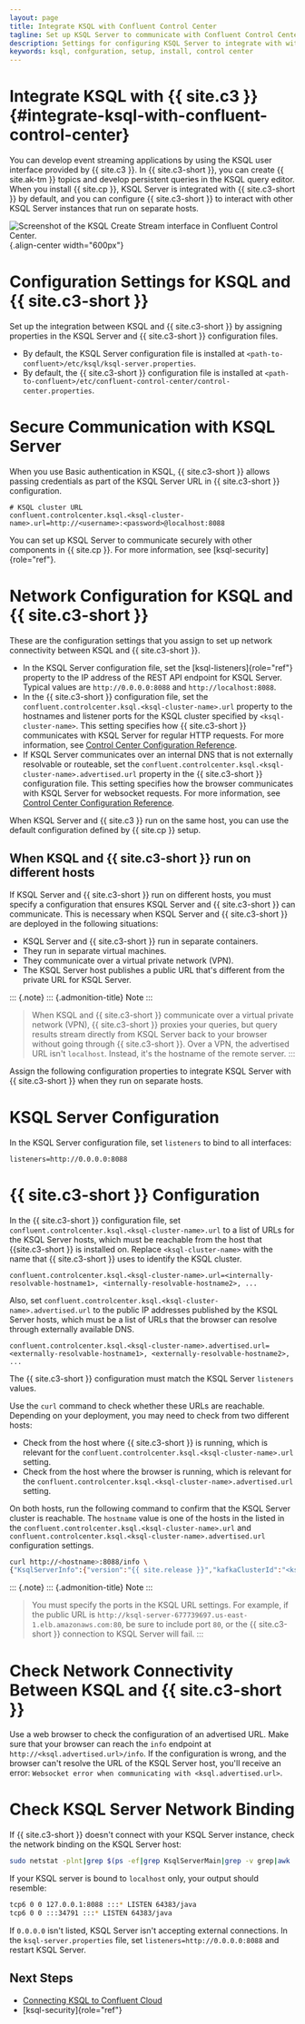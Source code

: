 ```yaml
---
layout: page
title: Integrate KSQL with Confluent Control Center
tagline: Set up KSQL Server to communicate with Confluent Control Center  
description: Settings for configuring KSQL Server to integrate with with Confluent Control Center
keywords: ksql, confguration, setup, install, control center
---
```



Integrate KSQL with {{ site.c3 }} {#integrate-ksql-with-confluent-control-center}
=================================

You can develop event streaming applications by using the KSQL user
interface provided by {{ site.c3 }}. In {{ site.c3-short }}, you can
create {{ site.ak-tm }} topics and develop persistent queries in the
KSQL query editor. When you install {{ site.cp }}, KSQL Server is
integrated with {{ site.c3-short }} by default, and you can configure
{{ site.c3-short }} to interact with other KSQL Server instances that run
on separate hosts.

![Screenshot of the KSQL Create Stream interface in Confluent Control Center.](../../img/ksql-interface-create-stream.png){.align-center
width="600px"}

Configuration Settings for KSQL and {{ site.c3-short }}
=======================================================

Set up the integration between KSQL and {{ site.c3-short }} by assigning
properties in the KSQL Server and {{ site.c3-short }} configuration
files.

-   By default, the KSQL Server configuration file is installed at
    `<path-to-confluent>/etc/ksql/ksql-server.properties`.
-   By default, the {{ site.c3-short }} configuration file is installed
    at
    `<path-to-confluent>/etc/confluent-control-center/control-center.properties`.

Secure Communication with KSQL Server
=====================================

When you use Basic authentication in KSQL, {{ site.c3-short }} allows
passing credentials as part of the KSQL Server URL in {{ site.c3-short }}
configuration.

```
# KSQL cluster URL
confluent.controlcenter.ksql.<ksql-cluster-name>.url=http://<username>:<password>@localhost:8088
```

You can set up KSQL Server to communicate securely with other components
in {{ site.cp }}. For more information, see [ksql-security]{role="ref"}.

Network Configuration for KSQL and {{ site.c3-short }}
======================================================

These are the configuration settings that you assign to set up network
connectivity between KSQL and {{ site.c3-short }}.

-   In the KSQL Server configuration file, set the
    [ksql-listeners]{role="ref"} property to the IP address of the REST
    API endpoint for KSQL Server. Typical values are
    `http://0.0.0.0:8088` and `http://localhost:8088`.
-   In the {{ site.c3-short }} configuration file, set the
    `confluent.controlcenter.ksql.<ksql-cluster-name>.url` property to
    the hostnames and listener ports for the KSQL cluster specified by
    `<ksql-cluster-name>`. This setting specifies how {{ site.c3-short }}
    communicates with KSQL Server for regular HTTP requests. For more
    information, see [Control Center Configuration
    Reference](https://docs.confluent.io/current/control-center/installation/configuration.html#ksql-settings).
-   If KSQL Server communicates over an internal DNS that is not
    externally resolvable or routeable, set the
    `confluent.controlcenter.ksql.<ksql-cluster-name>.advertised.url`
    property in the {{ site.c3-short }} configuration file. This setting
    specifies how the browser communicates with KSQL Server for
    websocket requests. For more information, see [Control Center
    Configuration
    Reference](https://docs.confluent.io/current/control-center/installation/configuration.html#ksql-settings).

When KSQL Server and {{ site.c3 }} run on the same host, you can use the
default configuration defined by {{ site.cp }} setup.

When KSQL and {{ site.c3-short }} run on different hosts
--------------------------------------------------------

If KSQL Server and {{ site.c3-short }} run on different hosts, you must
specify a configuration that ensures KSQL Server and {{ site.c3-short }}
can communicate. This is necessary when KSQL Server and {{ site.c3-short }}
are deployed in the following situations:

-   KSQL Server and {{ site.c3-short }} run in separate containers.
-   They run in separate virtual machines.
-   They communicate over a virtual private network (VPN).
-   The KSQL Server host publishes a public URL that\'s different from
    the private URL for KSQL Server.

::: {.note}
::: {.admonition-title}
Note
:::

>When KSQL and {{ site.c3-short }} communicate over a virtual private
network (VPN), {{ site.c3-short }} proxies your queries, but query
results stream directly from KSQL Server back to your browser without
going through {{ site.c3-short }}. Over a VPN, the advertised URL isn't
`localhost`. Instead, it's the hostname of the remote server.
:::

Assign the following configuration properties to integrate KSQL Server
with {{ site.c3-short }} when they run on separate hosts.

KSQL Server Configuration
=========================

In the KSQL Server configuration file, set `listeners` to bind to all
interfaces:

```
listeners=http://0.0.0.0:8088
```

{{ site.c3-short }} Configuration
=================================

In the {{ site.c3-short }} configuration file, set
`confluent.controlcenter.ksql.<ksql-cluster-name>.url` to a list of URLs
for the KSQL Server hosts, which must be reachable from the host that
{{site.c3-short }} is installed on. Replace `<ksql-cluster-name>` with the
name that {{ site.c3-short }} uses to identify the KSQL cluster.

```
confluent.controlcenter.ksql.<ksql-cluster-name>.url=<internally-resolvable-hostname1>, <internally-resolvable-hostname2>, ...
```

Also, set
`confluent.controlcenter.ksql.<ksql-cluster-name>.advertised.url` to the
public IP addresses published by the KSQL Server hosts, which must be a
list of URLs that the browser can resolve through externally available
DNS.

```
confluent.controlcenter.ksql.<ksql-cluster-name>.advertised.url=<externally-resolvable-hostname1>, <externally-resolvable-hostname2>, ...
```

The {{ site.c3-short }} configuration must match the KSQL Server
`listeners` values.

Use the `curl` command to check whether these URLs are reachable.
Depending on your deployment, you may need to check from two different
hosts:

-   Check from the host where {{ site.c3-short }} is running, which is
    relevant for the
    `confluent.controlcenter.ksql.<ksql-cluster-name>.url` setting.
-   Check from the host where the browser is running, which is relevant
    for the
    `confluent.controlcenter.ksql.<ksql-cluster-name>.advertised.url`
    setting.

On both hosts, run the following command to confirm that the KSQL Server
cluster is reachable. The `hostname` value is one of the hosts in the
listed in the `confluent.controlcenter.ksql.<ksql-cluster-name>.url` and
`confluent.controlcenter.ksql.<ksql-cluster-name>.advertised.url`
configuration settings.

```bash
curl http://<hostname>:8088/info \
{"KsqlServerInfo":{"version":"{{ site.release }}","kafkaClusterId":"<ksql-cluster-name>","ksqlServiceId":"default_"}}%
```

::: {.note}
::: {.admonition-title}
Note
:::

>You must specify the ports in the KSQL URL settings. For example, if the
public URL is
`http://ksql-server-677739697.us-east-1.elb.amazonaws.com:80`, be sure
to include port `80`, or the {{ site.c3-short }} connection to KSQL
Server will fail.
:::

Check Network Connectivity Between KSQL and {{ site.c3-short }}
===============================================================

Use a web browser to check the configuration of an advertised URL. Make
sure that your browser can reach the `info` endpoint at
`http://<ksql.advertised.url>/info`. If the configuration is wrong, and
the browser can\'t resolve the URL of the KSQL Server host, you'll
receive an error:
`Websocket error when communicating with <ksql.advertised.url>`.

Check KSQL Server Network Binding
=================================

If {{ site.c3-short }} doesn't connect with your KSQL Server instance,
check the network binding on the KSQL Server host:

```bash
sudo netstat -plnt|grep $(ps -ef|grep KsqlServerMain|grep -v grep|awk '')
```

If your KSQL server is bound to `localhost` only, your output should
resemble:

```bash
tcp6 0 0 127.0.0.1:8088 :::* LISTEN 64383/java
tcp6 0 0 :::34791 :::* LISTEN 64383/java
```

If `0.0.0.0` isn't listed, KSQL Server isn't accepting external
connections. In the `ksql-server.properties` file, set
`listeners=http://0.0.0.0:8088` and restart KSQL Server.

Next Steps
----------

-   [Connecting KSQL to Confluent
    Cloud](https://docs.confluent.io/current/cloud/connect/ksql-cloud-config.html)
-   [ksql-security]{role="ref"}
